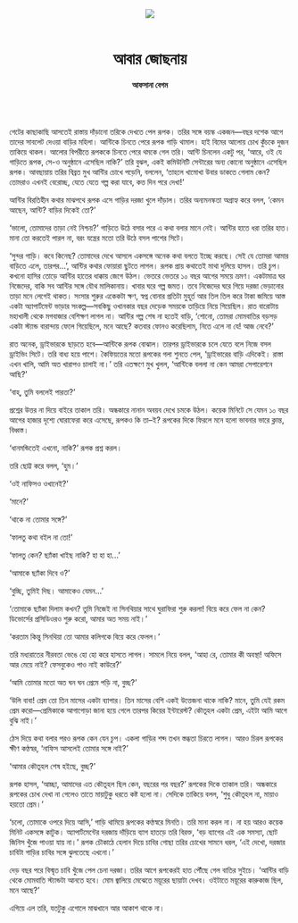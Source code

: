 <div align=center>
<img src=https://images.prothomalo.com/prothomalo-bangla/2021-01/1d75151c-eff9-4e9f-ac28-aebc4618d00f/palo_bangla_og.png />
<br><br>
<h1>আবার জোছনায়</h1> 
<h4>আফসানা বেগম</h4>
<br><br>
</div>

গেটের কাছাকাছি আসতেই রাস্তায় দাঁড়ানো তরিকে দেখতে পেল রূপক। তরির সঙ্গে বয়স্ক একজন—বছর দশেক আগে তাদের সাবলেট দেওয়া বাড়ির মহিলা। আন্টিকে চিনতে পেরে রূপক গাড়ি থামাল। হাই বিমের আলোয় চোখ কুঁচকে দুজন তাকিয়ে থাকল। আলোর বিপরীতে রূপককে চিনতে পেরে থমকে গেল তরি। আন্টি চিনলেন একটু পর, ‘আরে, ওই যে গাড়িতে রূপক, সে-ও অনুষ্ঠানে এসেছিল নাকি?’ তরি বুঝল, একই কমিউনিটি সেন্টারের অন্য কোনো অনুষ্ঠানে এসেছিল রূপক। আবছায়ায় তরির বিব্রত মুখ আন্টির চোখে পড়েনি, বললেন, ‘তাহলে খামোখা উবার ডাকতে গেলাম কেন? তোমরাও এখনই বেরোচ্ছ, যেতে যেতে গল্প করা যাবে, কত্ত দিন পরে দেখা!’

আন্টির বিরতিহীন কথার মাঝপথে রূপক এসে গাড়ির দরজা খুলে দাঁড়াল। তরির অন্যমনস্কতা অগ্রাহ্য করে বলল, ‘কেমন আছেন, আন্টি? বাড়ির দিকেই তো?’ 

‘ভালো, তোমাদের তাড়া নেই নিশ্চয়?’ গাড়িতে উঠে বসার পরে এ কথা বলার মানে নেই। আন্টির হাতে ধরা তরির হাত। মানা তো করতেই পারল না, বরং যন্ত্রের মতো তরি উঠে বসল পাশের সিটে। 

‘সুন্দর গাড়ি। কবে কিনেছ? তোমাদের দেখে আসলে একসঙ্গে অনেক কথা বলতে ইচ্ছে করছে। সেই যে তোমরা আমার বাড়িতে এলে, তারপর...’, আন্টির কথার ফোয়ারা ছুটতে লাগল। রূপক প্রায় কথাতেই মাথা দুলিয়ে হাসল। তরি চুপ। কখনো হাসির তোড়ে আন্টির হাতের ধাক্কায় জেগে উঠল। ভেতরে ভেতরে ১০ বছর আগের সময়ে ভ্রমণ। একটামাত্র ঘর নিজেদের, বাকি সব আন্টির সঙ্গে যৌথ মালিকানায়। খাবার ঘরে গল্প জমত। তবে নিজেদের ঘরে গিয়ে দরজা ভেড়ানোর তাড়া মনে লেগেই থাকত। সংসার শুরুর একেকটা ক্ষণ, স্বপ্ন বোনার প্রতিটা মুহূর্ত আর তিল তিল করে টাকা জমিয়ে আস্ত একটা অ্যাপার্টমেন্ট ভাড়ার সংকল্প—সবকিছু ওখানকার বছর দেড়েক সময়কে তাড়িয়ে নিয়ে গিয়েছিল। রাত বারোটায় মহাখালী থেকে মগবাজার বেশিক্ষণ লাগল না। আন্টির গল্প শেষ না হতেই বাড়ি, ‘শোনো, তোমরা মোমবাতির বড়সড় একটা স্ট্যান্ড বারান্দায় ফেলে গিয়েছিলে, মনে আছে? কতবার ফোনও করেছিলাম, নিতে এলে না যে! আজ নেবে?’ 

রাত অনেক, ড্রাইভারকে ছাড়তে হবে—আন্টিকে রূপক বোঝাল। তারপর ড্রাইভারকে চলে যেতে বলে নিজে বসল ড্রাইভিং সিটে। তরি বাধ্য হয়ে পাশে। কৈফিয়তের মতো রূপকের গলা শুনতে পেল, ‘ড্রাইভারের বাড়ি এদিকেই। রাস্তা এখন খালি, আমি অত খারাপও চালাই না।’ তরি এতক্ষণে মুখ খুলল, ‘আন্টিকে বললা না কেন আমরা সেপারেশনে আছি?’

‘বাহ্, তুমি বললেই পারতা?’

প্রশ্নের উত্তর না দিয়ে বাইরে তাকাল তরি। অন্ধকারে নানান অবয়ব দেখে চমকে উঠল। কয়েক মিনিটে সে যেমন ১০ বছর আগের হাজার দৃশ্যে ঘোরাফেরা করে এসেছে, রূপকও কি তা–ই? রূপকের দিকে ফিরলে মনে হলো ভাবনার ভারে ক্লান্ত, বিধ্বস্ত। 

‘ধানমন্ডিতেই এখনো, নাকি?’ রূপক প্রশ্ন করল। 

তরি ছোট্ট করে বলল, ‘হুম।’

‘ওই নাফিসও ওখানেই?’

‘মানে?’

‘থাকে না তোমার সঙ্গে?’

‘ফালতু কথা বইল না তো!’

‘ফালতু কেন? ছ্যাঁকা খাইছ নাকি? হা হা হা...’

‘আমাকে ছ্যাঁকা দিবে ও?’

‘বুচ্ছি, তুমিই দিছ। আমাকেও যেমন...’

‘তোমাকে ছ্যাঁকা দিলাম কখন? তুমি নিজেই না সিনথিয়ার সাথে ঘুরাফিরা শুরু করলা! বিয়ে করে ফেল না কেন? ডিভোর্সের প্রসিডিওরও শুরু করো, আমার অত সময় নাই।’

‘করতাম কিন্তু সিনথিয়া তো আমার কলিগকে বিয়ে করে ফেলল।’

তরি মধ্যরাতের নীরবতা ভেঙে হো হো করে হাসতে লাগল। সামলে নিয়ে বলল, ‘আহা রে, তোমার কী অবস্থা! অফিসে আর মেয়ে নাই? ফেসবুকেও পাও নাই কাউরে?’

‘আমি তোমার মতো অত ঘন ঘন প্রেমে পড়ি না, বুচ্ছ?’

‘উলি বাবা! প্রেম তো তিন মাসের একটা ব্যাপার। তিন মাসের বেশি একই উত্তেজনা থাকে নাকি? মানে, তুমি যেই রকম প্রেম করো—প্রেমিকাকে আগাগোড়া জানা হয়ে গেলে তারপর কিয়ের ইন্টারেস্ট? কৌতূহল একটা প্রেম, এইটা আমি আগে বুঝি নাই।’

ঠেস দিয়ে কথা বলার পরও রূপক কেন যেন চুপ। একলা গাড়ির শব্দ তখন স্তব্ধতা চিরতে লাগল। আরও চিরল রূপকের ক্ষীণ কণ্ঠস্বর, ‘নাফিস আসলেই তোমার সঙ্গে নাই?’

‘আমার কৌতূহল শেষ হইছে, বুচ্ছ?’

রূপক হাসল, ‘আচ্ছা, আমাদের এত কৌতূহল ছিল কেন, বছরের পর বছর?’ রূপকের দিকে তাকাল তরি। অন্ধকারে রূপকের চোখ দেখা না গেলেও তাতে মায়াটুকু ধরতে কষ্ট হলো না। সেদিকে তাকিয়ে বলল, ‘শুধু কৌতূহল না, মায়াও হয়তো প্রেম।’ 

‘চলো, তোমাকে ওপরে দিয়ে আসি,’ গাড়ি থামিয়ে রূপকের কণ্ঠস্বরে মিনতি। তরি মানা করল না। না হয় আরও কয়েক মিনিট একসঙ্গে কাটুক। অ্যাপার্টমেন্টের দরজায় দাঁড়িয়ে ব্যাগ হাতড়ে তরি বিরক্ত, ‘বড় ব্যাগের এই এক সমস্যা, ছোট জিনিস খুঁজে পাওয়া যায় না।’ রূপক চৌকাঠে হেলান দিয়ে চাবির গোছা তরির চোখের সামনে ধরল, ‘এই দেখো, দরজার চাবিটা গাড়ির চাবির সঙ্গে ঝুলতেছে এখনো।’ 

দেড় বছর পরে বিস্মৃত চাবি খুঁজে পেল চেনা দরজা। তরির আগে রূপকেরই হাত পৌঁছে গেল বাতির সুইচে। ‘আন্টির বাড়ি থেকে মোমবাতি স্ট্যান্ডটা আনতে হবে। মোম জ্বালিয়ে মেঝেতে ময়ূরের ছায়াটা দেখব। ওইটাতে ময়ূরের কারুকাজ ছিল, মনে আছে?’

এগিয়ে এল তরি, যতটুকু এগোলে মাঝখানে আর আকাশ থাকে না।

